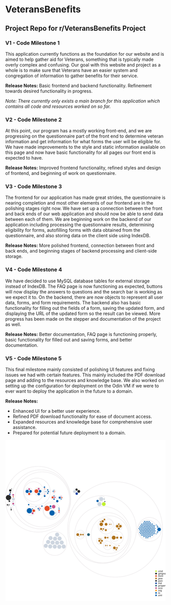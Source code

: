 # VeteransBenefits

## Project Repo for r/VeteransBenefits Project

### V1 - Code Milestone 1

This application currently functions as the foundation for our website and is aimed to help gather aid for Veterans, something that is typically made overly complex and confusing. Our goal with this website and project as a whole is to make sure that Veterans have an easier system and congregation of information to gather benefits for their service.

**Release Notes:** Basic frontend and backend functionality. Refinement towards desired functionality in progress.

_Note: There currently only exists a main branch for this application which contains all code and resources worked on so far._

### V2 - Code Milestone 2

At this point, our program has a mostly working front-end, and we are progressing on the questionnaire part of the front end to determine veteran information and get information for what forms the user will be eligible for. We have made improvements to the style and static information available on this page and now have basic functionality for all pages our front end is expected to have.

**Release Notes:** Improved frontend functionality, refined styles and design of frontend, and beginning of work on questionnaire.

### V3 - Code Milestone 3

The frontend for our application has made great strides, the questionnaire is nearing completion and most other elements of our frontend are in the polishing stages right now. We have set up a connection between the front and back ends of our web application and should now be able to send data between each of them. We are beginning work on the backend of our application including processing the questionnaire results, determining eligibility for forms, autofilling forms with data obtained from the questionnaire, and also storing data on the client side using IndexDB.

**Release Notes:** More polished frontend, connection between front and back ends, and beginning stages of backend processing and client-side storage.

### V4 - Code Milestone 4

We have decided to use MySQL database tables for external storage instead of IndexDB. The FAQ page is now functioning as expected, buttons will now display the answers to questions and the search bar is working as we expect it to. On the backend, there are now objects to represent all user data, forms, and form requirements. The backend also has basic functionality for filling out the fields of a form, saving the updated form, and displaying the URL of the updated form so the result can be viewed. More progress has been made on the stepper and documentation of the project as well.

**Release Notes:** Better documentation, FAQ page is functioning properly, basic functionality for filled out and saving forms, and better documentation.

### V5 - Code Milestone 5

This final milestone mainly consisted of polishing UI features and fixing issues we had with certain features. This mainly included the PDF download page and adding to the resources and knowledge base. We also worked on setting up the configuration for deployment on the Odin VM if we were to ever want to deploy the application in the future to a domain.

**Release Notes:**
- Enhanced UI for a better user experience.
- Refined PDF download functionality for ease of document access.
- Expanded resources and knowledge base for comprehensive user assistance.
- Prepared for potential future deployment to a domain.

![Visualization of the codebase](./diagram.svg)
